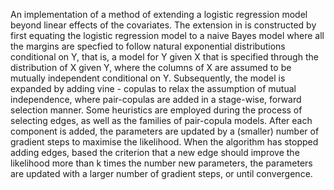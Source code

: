  An implementation of a method of extending a logistic regression
    model beyond linear effects of the covariates. The extension in is
    constructed by first equating the logistic regression model to a naive Bayes
    model where all the margins are specfied to follow natural exponential 
    distributions conditional on Y, that is, a model for Y given X that is
    specified through the distribution of X given Y, where the columns of X are
    assumed to be mutually independent conditional on Y. Subsequently, the
    model is expanded by adding vine - copulas to relax the assumption of
    mutual independence, where pair-copulas are added in a stage-wise, forward
    selection manner. Some heuristics are employed during the process of
    selecting edges, as well as the families of pair-copula models. After each
    component is added, the parameters are updated by a (smaller) number of
    gradient steps to maximise the likelihood. When the algorithm has stopped
    adding edges, based the criterion that a new edge should improve the
    likelihood more than k times the number new parameters, the parameters are
    updated with a larger number of gradient steps, or until convergence. 
